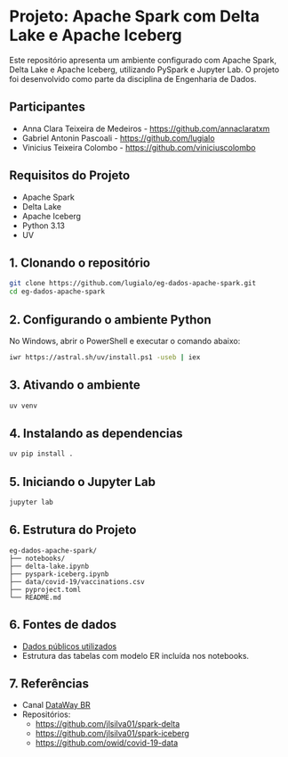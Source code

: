 # Projeto: Apache Spark com Delta Lake e Apache Iceberg

Este repositório apresenta um ambiente configurado com Apache Spark, Delta Lake e Apache Iceberg, utilizando PySpark e Jupyter Lab. O projeto foi desenvolvido como parte da disciplina de Engenharia de Dados.

## Participantes

- Anna Clara Teixeira de Medeiros - <https://github.com/annaclaratxm>
- Gabriel Antonin Pascoali - <https://github.com/lugialo>
- Vinicius Teixeira Colombo - <https://github.com/viniciuscolombo>

## Requisitos do Projeto

- Apache Spark
- Delta Lake
- Apache Iceberg
- Python 3.13
- UV

## 1. Clonando o repositório

```bash
git clone https://github.com/lugialo/eg-dados-apache-spark.git
cd eg-dados-apache-spark
```

## 2. Configurando o ambiente Python

No Windows, abrir o PowerShell e executar o comando abaixo:

```bash
iwr https://astral.sh/uv/install.ps1 -useb | iex
```

## 3. Ativando o ambiente

```bash
uv venv
```

## 4. Instalando as dependencias

```bash
uv pip install .
```

## 5. Iniciando o Jupyter Lab

```bash
jupyter lab
```

## 6. Estrutura do Projeto

```
eg-dados-apache-spark/
├── notebooks/
├── delta-lake.ipynb
├── pyspark-iceberg.ipynb
├── data/covid-19/vaccinations.csv
├── pyproject.toml
└── README.md
```

## 6. Fontes de dados

- [Dados públicos utilizados](https://raw.githubusercontent.com/owid/covid-19-data/refs/heads/master/public/data/vaccinations/vaccinations.csv)
- Estrutura das tabelas com modelo ER incluída nos notebooks.

## 7. Referências

- Canal [DataWay BR](https://www.youtube.com/@DataWayBR)
- Repositórios:
  - <https://github.com/jlsilva01/spark-delta>
  - <https://github.com/jlsilva01/spark-iceberg>
  - <https://github.com/owid/covid-19-data>
